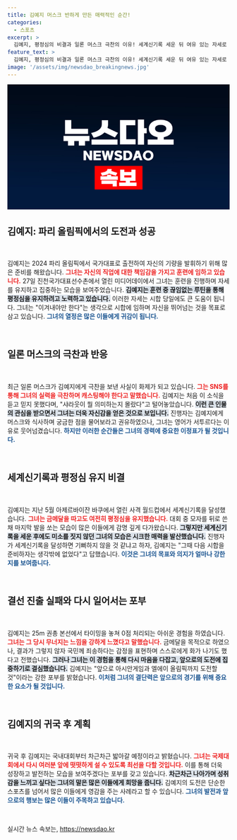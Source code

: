 ```yaml
---
title: 김예지 머스크 반하게 만든 매력적인 순간!
categories:
  - 스포츠
excerpt: >
  김예지, 평정심의 비결과 일론 머스크 극찬의 이유! 세계신기록 세운 뒤 여유 있는 자세로 다음 도전을 준비 중.
feature_text: >
  김예지, 평정심의 비결과 일론 머스크 극찬의 이유! 세계신기록 세운 뒤 여유 있는 자세로 다음 도전을 준비 중.
image: '/assets/img/newsdao_breakingnews.jpg'
---
```


<p><img src="/assets/img/newsdao_breakingnews.jpg" alt="ranknews 속보" /></p>

<h2 data-ke-size="size26">김예지: 파리 올림픽에서의 도전과 성공</h2>

<p data-ke-size="size16">&nbsp;</p>

<p>김예지는 2024 파리 올림픽에서 국가대표로 출전하여 자신의 기량을 발휘하기 위해 많은 준비를 해왔습니다. <b><span style="color: #ee2323;">그녀는 자신의 직업에 대한 책임감을 가지고 훈련에 임하고 있습니다.</span></b> 27일 진천국가대표선수촌에서 열린 미디어데이에서 그녀는 훈련을 진행하며 자세를 유지하고 집중하는 모습을 보여주었습니다. <b><span style="background-color: #21538527;">김예지는 훈련 중 끊임없는 루틴을 통해 평정심을 유지하려고 노력하고 있습니다.</span></b> 이러한 자세는 시합 당일에도 큰 도움이 됩니다. 그녀는 "이겨내야만 한다"는 생각으로 시합에 임하며 자신을 뛰어넘는 것을 목표로 삼고 있습니다. <b><span style="color: #1a5490;">그녀의 열정은 많은 이들에게 귀감이 됩니다.</span></b></p>

<p data-ke-size="size16">&nbsp;</p>

<h2 data-ke-size="size26">일론 머스크의 극찬과 반응</h2>

<p data-ke-size="size16">&nbsp;</p>

<p>최근 일론 머스크가 김예지에게 극찬을 보낸 사실이 화제가 되고 있습니다. <b><span style="color: #ee2323;">그는 SNS를 통해 그녀의 실력을 극찬하며 캐스팅해야 한다고 말했습니다.</span></b> 김예지는 처음 이 소식을 듣고 믿지 못했다며, "샤라웃이 뭘 의미하는지 몰랐다"고 털어놓았습니다. <b><span style="background-color: #21538527;">이런 큰 인물의 관심을 받으면서 그녀는 더욱 자신감을 얻은 것으로 보입니다.</span></b> 진행자는 김예지에게 머스크와 식사하며 궁금한 점을 물어보라고 권유하였으나, 그녀는 영어가 서투르다는 이유로 웃어넘겼습니다. <b><span style="color: #1a5490;">하지만 이러한 순간들은 그녀의 경력에 중요한 이정표가 될 것입니다.</span></b></p>

<p data-ke-size="size16">&nbsp;</p>

<h2 data-ke-size="size26">세계신기록과 평정심 유지 비결</h2>

<p data-ke-size="size16">&nbsp;</p>

<p>김예지는 지난 5월 아제르바이잔 바쿠에서 열린 사격 월드컵에서 세계신기록을 달성했습니다. <b><span style="color: #ee2323;">그녀는 금메달을 따고도 여전히 평정심을 유지했습니다.</span></b> 대회 중 모자를 뒤로 쓴 채 마지막 발을 쏘는 모습이 많은 이들에게 감명 깊게 다가왔습니다. <b><span style="background-color: #21538527;">그렇지만 세계신기록을 세운 후에도 미소를 짓지 않던 그녀의 모습은 시크한 매력을 발산했습니다.</span></b> 진행자가 세계신기록을 달성하면 기뻐하지 않을 것 같냐고 하자, 김예지는 "그때 다음 시합을 준비하자는 생각밖에 없었다"고 답했습니다. <b><span style="color: #1a5490;">이것은 그녀의 목표와 의지가 얼마나 강한지를 보여줍니다.</span></b></p>

<p data-ke-size="size16">&nbsp;</p>

<h2 data-ke-size="size26">결선 진출 실패와 다시 일어서는 포부</h2>

<p data-ke-size="size16">&nbsp;</p>

<p>김예지는 25m 권총 본선에서 타이밍을 놓쳐 0점 처리되는 아쉬운 경험을 하였습니다. <b><span style="color: #ee2323;">그녀는 그 당시 무너지는 느낌을 강하게 느꼈다고 말했습니다.</span></b> 금메달을 목적으로 하였으나, 결과가 그렇지 않자 국민께 죄송하다는 감정을 표현하며 스스로에게 화가 나기도 했다고 전했습니다. <b><span style="background-color: #21538527;">그러나 그녀는 이 경험을 통해 다시 마음을 다잡고, 앞으로의 도전에 집중하기로 결심했습니다.</span></b> 김예지는 "앞으로 아시안게임과 엘에이 올림픽까지 도전할 것"이라는 강한 포부를 밝혔습니다. <b><span style="color: #1a5490;">이처럼 그녀의 결단력은 앞으로의 경기를 위해 중요한 요소가 될 것입니다.</span></b></p>

<p data-ke-size="size16">&nbsp;</p>

<h2 data-ke-size="size26">김예지의 귀국 후 계획</h2>

<p data-ke-size="size16">&nbsp;</p>

<p>귀국 후 김예지는 국내대회부터 차근차근 밟아갈 예정이라고 밝혔습니다. <b><span style="color: #ee2323;">그녀는 국제대회에서 다시 여러분 앞에 떳떳하게 설 수 있도록 최선을 다할 것입니다.</span></b> 이를 통해 더욱 성장하고 발전하는 모습을 보여주겠다는 포부를 갖고 있습니다. <b><span style="background-color: #21538527;">차근차근 나아가며 성취감을 느끼고 싶다는 그녀의 말은 많은 이들에게 희망을 줍니다.</span></b> 김예지의 도전은 단순한 스포츠를 넘어서 많은 이들에게 영감을 주는 사례라고 할 수 있습니다. <b><span style="color: #1a5490;">그녀의 발전과 앞으로의 행보는 많은 이들이 주목하고 있습니다.</span></b></p>

<p data-ke-size="size16">&nbsp;</p>
실시간 뉴스 속보는, <a href="https://newsdao.kr" rel="dofollow">https://newsdao.kr</a>


